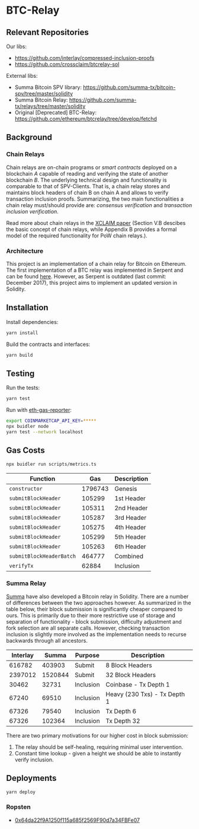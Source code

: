 # BTC-Relay 

## Relevant Repositories

Our libs: 

* https://github.com/interlay/compressed-inclusion-proofs
* https://github.com/crossclaim/btcrelay-sol

External libs:

* Summa Bitcoin SPV library: https://github.com/summa-tx/bitcoin-spv/tree/master/solidity
* Summa Bitcoin Relay: https://github.com/summa-tx/relays/tree/master/solidity
* Original [Deprecated] BTC-Relay: https://github.com/ethereum/btcrelay/tree/develop/fetchd

## Background

### Chain Relays
Chain relays are on-chain programs or <i>smart contracts</i> deployed on a blockchain <i>A</i> capable of reading and verifying the state of another blockchain <i>B</i>. 
The underlying technical design and functionality is comparable to that of SPV-Clients. That is, a chain relay stores and maintains block headers of chain B on chain A and allows to verify transaction inclusion proofs. Summarizing, the two main functionalities a chain relay must/should provide are: <i>consensus verification</i> and <i>transaction inclusion verification</i>.

Read more about chain relays in the <a href="https://eprint.iacr.org/2018/643.pdf">XCLAIM paper</a> (Section V.B descibes the basic concept of chain relays, while Appendix B provides a formal model of the required functionality for PoW chain relays.).  

### Architecture
This project is an implementation of a chain relay for Bitcoin on Ethereum. The first implementation of a BTC relay was implemented in Serpent and can be found <a href="https://github.com/ethereum/btcrelay">here</a>. 
However, as Serpent is outdated (last commit: December 2017), this project aims to implement an updated version in Solidity. 

## Installation

Install dependencies:

```bash
yarn install
```

Build the contracts and interfaces:

```bash
yarn build
```

## Testing

Run the tests:

```bash
yarn test
```

Run with [eth-gas-reporter](https://github.com/cgewecke/eth-gas-reporter):

```bash
export COINMARKETCAP_API_KEY=*****
npx buidler node 
yarn test --network localhost
```

## Gas Costs

```bash
npx buidler run scripts/metrics.ts
```

| Function                 | Gas     | Description  |
|--------------------------|---------|--------------|
| `constructor`            | 1796743 | Genesis      |
| `submitBlockHeader`      | 105299  | 1st Header   |
| `submitBlockHeader`      | 105311  | 2nd Header   |
| `submitBlockHeader`      | 105287  | 3rd Header   |
| `submitBlockHeader`      | 105275  | 4th Header   |
| `submitBlockHeader`      | 105299  | 5th Header   |
| `submitBlockHeader`      | 105263  | 6th Header   |
| `submitBlockHeaderBatch` | 464777  | Combined     |
| `verifyTx`               | 62884   | Inclusion    |

### Summa Relay

[Summa](https://github.com/summa-tx/relays) have also developed a Bitcoin relay in Solidity.
There are a number of differences between the two approaches however. As summarized in the table
below, their block submission is significantly cheaper compared to ours. This is primarily due to
their more restrictive use of storage and separation of functionality - block submission, difficulty adjustment
and fork selection are all separate calls. However, checking transaction inclusion is slightly more involved
as the implementation needs to recurse backwards through all ancestors.

| Interlay | Summa   | Purpose   | Description                  |
|----------|---------|-----------|------------------------------|
| 616782   | 403903  | Submit    | 8 Block Headers              |
| 2397012  | 1520844 | Submit    | 32 Block Headers             |
| 30462    | 32731   | Inclusion | Coinbase - Tx Depth 1        |
| 67240    | 69510   | Inclusion | Heavy (230 Txs) - Tx Depth 1 |
| 67326    | 79540   | Inclusion | Tx Depth 6                   |
| 67326    | 102364  | Inclusion | Tx Depth 32                  |

There are two primary motivations for our higher cost in block submission:

1. The relay should be self-healing, requiring minimal user intervention.
2. Constant time lookup - given a height we should be able to instantly verify inclusion.

## Deployments

```bash
yarn deploy
```

### Ropsten

+ [0x64da22f9A1250f115a685f2569F90d7a34FBFe07](https://ropsten.etherscan.io/address/0x64da22f9A1250f115a685f2569F90d7a34FBFe07)

